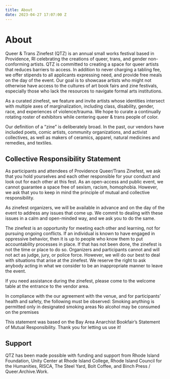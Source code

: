```yaml
---
title: About
date: 2023-04-27 17:07:00 Z
---
```


# About

Queer & Trans Zinefest (QTZ) is an annual small works festival based in Providence, RI celebrating the creations of queer, trans, and gender non-conforming artists. QTZ is committed to creating a space for queer artists that reduces barriers to access. In addition to never charging a tabling fee, we offer stipends to all applicants expressing need, and provide free meals on the day of the event. Our goal is to showcase artists who might not otherwise have access to the cultures of art book fairs and zine festivals, especially those who lack the resources to navigate formal arts institutions.

As a curated zinefest, we feature and invite artists whose identities intersect with multiple axes of marginalization, including class, disability, gender, race, and experiences of violence/trauma. We hope to curate a continually rotating roster of exhibitors while centering queer & trans people of color.

Our definition of a “zine” is deliberately broad. In the past, our vendors have included poets, comic artists, community organizations, and activist collectives, as well as makers of ceramics, apparel, natural medicines and remedies, and textiles.

## Collective Responsibility Statement

As participants and attendees of Providence Queer/Trans Zinefest, we ask that you hold yourselves and each other responsible for your conduct and look out for each other at this fest. As an open-access and public event, we cannot guarantee a space free of sexism, racism, homophobia. However, we ask that you to keep in mind the principle of mutual and collective responsibility.

As zinefest organizers, we will be available in advance and on the day of the event to address any issues that come up. We commit to dealing with these issues in a calm and open-minded way, and we ask you to do the same.

The zinefest is an opportunity for meeting each other and learning, not for pursuing ongoing conflicts. If an individual is known to have engaged in oppressive behavior, then it is up to people who know them to put accountability processes in place. If that has not been done, the zinefest is not the time or place to do so. Organizers and participants cannot and will not act as judge, jury, or police force. However, we will do our best to deal with situations that arise at the zinefest. We reserve the right to ask anybody acting in what we consider to be an inappropriate manner to leave the event.

If you need assistance during the zinefest, please come to the welcome table at the entrance to the vendor area.

In compliance with the our agreement with the venue, and for participants’ health and safety, the following must be observed:
Smoking anything is permitted only in designated smoking areas
No alcohol may be consumed on the premises

This statement was based on the Bay Area Anarchist Bookfair’s Statement of Mutual Responsibility. Thank you for letting us use it!

## Support

QTZ has been made possible with funding and support from Rhode Island Foundation, Unity Center at Rhode Island College, Rhode Island Council for the Humanities, RISCA, The Steel Yard, Bolt Coffee, and Binch Press / Queer.Archive.Work.